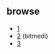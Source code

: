 ## browse
- [1](https://nikoniyazi.github.io/projeler/sosyal/1)
- [2](https://nikoniyazi.github.io/projeler/sosyal/2) (bitmedi)
- [3](https://nikoniyazi.github.io/projeler/sosyal/3)
